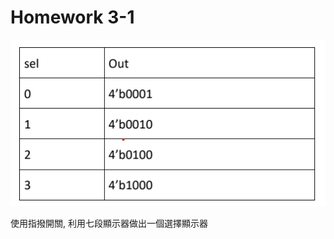 # Homework 3-1 

![image](https://github.com/frankxaio/Seminar/blob/67e5c2ba65a2100c70cce5ea95e4ac774297b362/%E5%A4%A7%E4%BA%8C%E5%B0%88%E9%A1%8C/Lab/Homework%203-1/image.png)

使用指撥開關, 利用七段顯示器做出一個選擇顯示器

